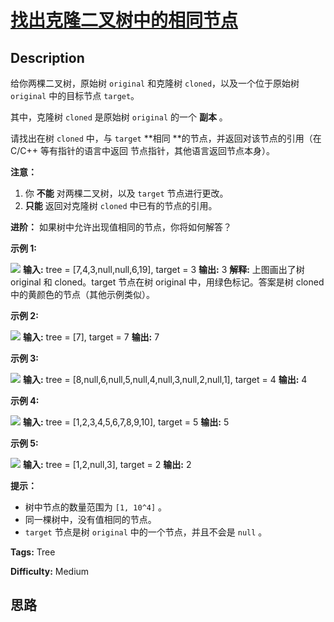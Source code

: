 # [找出克隆二叉树中的相同节点][title]

## Description

给你两棵二叉树，原始树 `original` 和克隆树 `cloned`，以及一个位于原始树 `original` 中的目标节点 `target`。

其中，克隆树 `cloned` 是原始树 `original` 的一个 **副本** 。

请找出在树 `cloned` 中，与 `target`  **相同  **的节点，并返回对该节点的引用（在 C/C++ 等有指针的语言中返回
节点指针，其他语言返回节点本身）。



**注意：**

  1. 你 **不能** 对两棵二叉树，以及 `target` 节点进行更改。
  2. **只能** 返回对克隆树 `cloned` 中已有的节点的引用。

**进阶：** 如果树中允许出现值相同的节点，你将如何解答？



**示例 1:**

![](https://assets.leetcode.com/uploads/2020/02/21/e1.png)
            **输入:** tree = [7,4,3,null,null,6,19], target = 3    **输出:** 3    **解释:** 上图画出了树 original 和 cloned。target 节点在树 original 中，用绿色标记。答案是树 cloned 中的黄颜色的节点（其他示例类似）。

**示例 2:**

![](https://assets.leetcode.com/uploads/2020/02/21/e2.png)
            **输入:** tree = [7], target =  7    **输出:** 7    

**示例 3:**

![](https://assets.leetcode.com/uploads/2020/02/21/e3.png)
            **输入:** tree = [8,null,6,null,5,null,4,null,3,null,2,null,1], target = 4    **输出:** 4    

**示例 4:**

![](https://assets.leetcode.com/uploads/2020/02/21/e4.png)
            **输入:** tree = [1,2,3,4,5,6,7,8,9,10], target = 5    **输出:** 5    

**示例 5:**

![](https://assets.leetcode.com/uploads/2020/02/21/e5.png)
            **输入:** tree = [1,2,null,3], target = 2    **输出:** 2



**提示：**

  * 树中节点的数量范围为 `[1, 10^4]` 。
  * 同一棵树中，没有值相同的节点。
  * `target` 节点是树 `original` 中的一个节点，并且不会是 `null` 。


**Tags:** Tree

**Difficulty:** Medium

## 思路

[title]: https://leetcode-cn.com/problems/find-a-corresponding-node-of-a-binary-tree-in-a-clone-of-that-tree

